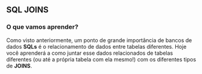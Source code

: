 ## SQL JOINS

### O que vamos aprender?

Como visto anteriormente, um ponto de grande importância de bancos de dados **SQLs** é o relacionamento de dados entre tabelas diferentes. Hoje você aprenderá a como juntar esse dados relacionados de tabelas diferentes (ou até a própria tabela com ela mesmo!) com os diferentes tipos de **JOINS**.
